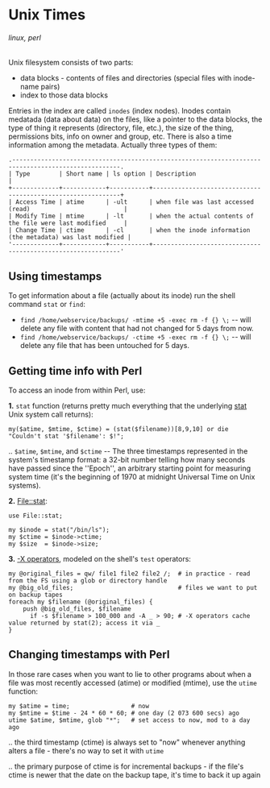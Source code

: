 # Unix Times
###### linux, perl

Unix filesystem consists of two parts: 

* data blocks - contents of files and directories (special files with inode-name pairs)
* index to those data blocks

Entries in the index are called `inodes` (index nodes). Inodes contain medatada (data about data) on the files, like a pointer to the data blocks, the type of thing it represents (directory, file, etc.), the size of the thing, permissions bits, info on owner and group, etc. There is also a time information among the metadata. Actually three types of them:

    .----------------------------------------------------------------------------------------------------.
    | Type        | Short name | ls option | Description                                                 |
    +-------------+------------+-----------+-------------------------------------------------------------+
    | Access Time | atime      | -ult      | when file was last accessed (read)                          |
    | Modify Time | mtime      | -lt       | when the actual contents of the file were last modified     |
    | Change Time | ctime      | -cl       | when the inode information (the metadata) was last modified |
    '-------------+------------+-----------+-------------------------------------------------------------'
<!-- Original table data:
Type;Short name;ls option;Description
Access Time;atime;-ult;when file was last accessed (read)
Modify Time;mtime;-lt;when the actual contents of the file were last modified
Change Time;ctime;-cl;when the inode information (the metadata) was last modified
-->

## Using timestamps

To get information about a file (actually about its inode) run the shell command `stat` or `find`:

* `find /home/webservice/backups/ -mtime +5 -exec rm -f {} \;` -- will delete any file with content that had not changed for 5 days from now.
* `find /home/webservice/backups/ -ctime +5 -exec rm -f {} \;` -- will delete any file that has been untouched for 5 days.

## Getting time info with Perl

To access an inode from within Perl, use:

**1.** `stat` function (returns pretty much everything that the underlying <a href="https://en.wikipedia.org/wiki/Stat_(system_call)">stat</a> Unix system call returns):

    my($atime, $mtime, $ctime) = (stat($filename))[8,9,10] or die "Couldn't stat '$filename': $!";

.. `$atime`, `$mtime`, and `$ctime` -- The three timestamps represented in the system's timestamp format: a 32-bit number telling how many seconds have passed since the ''Epoch'', an arbitrary starting point for measuring system time (it's the beginning of 1970 at midnight Universal Time on Unix systems).

**2.** [File::stat](https://metacpan.org/module/File::stat):

    use File::stat;
    
    my $inode = stat("/bin/ls");
    my $ctime = $inode->ctime;
    my $size  = $inode->size;

**3.** [-X operators](http://perldoc.perl.org/functions/-X.html), modeled on the shell's `test` operators:

    my @original_files = qw/ file1 file2 file2 /;  # in practice - read from the FS using a glob or directory handle
    my @big_old_files;                             # files we want to put on backup tapes
    foreach my $filename (@original_files) {
        push @big_old_files, $filename             
          if -s $filename > 100_000 and -A _ > 90; # -X operators cache value returned by stat(2); access it via _
    }

## Changing timestamps with Perl

In those rare cases when you want to lie to other programs about when a file was most recently accessed (atime) or modified (mtime), use the `utime` function:

    my $atime = time;                 # now
    my $mtime = $time - 24 * 60 * 60; # one day (2 073 600 secs) ago
    utime $atime, $mtime, glob "*";   # set access to now, mod to a day ago

.. the third timestamp (ctime) is always set to "now" whenever anything alters a file - there's no way to set it with `utime`

.. the primary purpose of ctime is for incremental backups - if the file's ctime is newer that the date on the backup tape, it's time to back it up again
